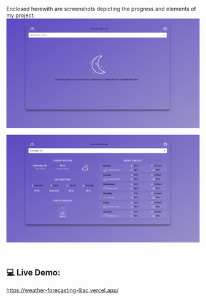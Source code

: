
Enclosed herewith are screenshots depicting the progress and elements of my project:
<br/>
![Application screenshot](./public/Screenshot1.png)

![Application screenshot](./public/Screenshot2.png)

<br/>

## 💻 Live Demo:
https://weather-forecasting-lilac.vercel.app/









